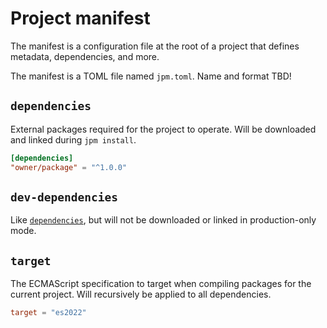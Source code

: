 # Project manifest

The manifest is a configuration file at the root of a project that defines metadata, dependencies, and more.

The manifest is a TOML file named `jpm.toml`. Name and format TBD!

## `dependencies`

External packages required for the project to operate. Will be downloaded and linked during `jpm install`.

```toml
[dependencies]
"owner/package" = "^1.0.0"
```

## `dev-dependencies`

Like [`dependencies`](#dependencies), but will not be downloaded or linked in production-only mode.

## `target`

The ECMAScript specification to target when compiling packages for the current project. Will recursively be applied to all dependencies.

```toml
target = "es2022"
```
